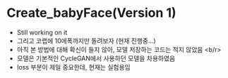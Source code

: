 # Create_babyFace(Version 1)
* Still working on it
* 그리고 코랩에 10에폭까지만 돌려보자 (현재 진행중...)
* 아직 본 방법에 대해 확신이 들지 않아, 모델 저장하는 코드는 적지 않았음
<b/r>
* 모델은 기본적인 CycleGAN에서 사용하던 모델을 차용하였음
* loss 부분이 제일 중요한데, 현재는 실험용임
